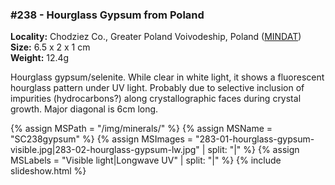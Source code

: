 
### #238 - Hourglass Gypsum from Poland

**Locality:** Chodziez Co., Greater Poland Voivodeship, Poland ([MINDAT](https://www.mindat.org/loc-62646.html))  
**Size:** 6.5 x 2 x 1 cm  
**Weight:** 12.4g

Hourglass gypsum/selenite. While clear in white light, it shows a fluorescent
hourglass pattern under UV light. Probably due to selective inclusion of
impurities (hydrocarbons?) along crystallographic faces during crystal growth.
Major diagonal is 6cm long.

{% assign MSPath = "/img/minerals/" %}
{% assign MSName = "SC238gypsum" %}
{% assign MSImages = "283-01-hourglass-gypsum-visible.jpg|283-02-hourglass-gypsum-lw.jpg" | split: "|" %}
{% assign MSLabels = "Visible light|Longwave UV" | split: "|" %}
{% include slideshow.html %}

